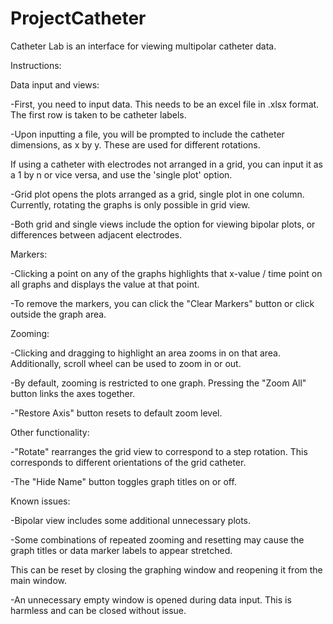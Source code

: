 # ProjectCatheter
Catheter Lab is an interface for viewing multipolar catheter data. 

Instructions:

Data input and views:

-First, you need to input data. This needs to be an excel file in .xlsx format. The first row is taken to be catheter labels.

-Upon inputting a file, you will be prompted to include the catheter dimensions, as x by y. These are used for different rotations. 

 If using a catheter with electrodes not arranged in a grid, you can input it as a 1 by n or vice versa, and use the 'single plot' option.
 
-Grid plot opens the plots arranged as a grid, single plot in one column. Currently, rotating the graphs is only possible in grid view.

-Both grid and single views include the option for viewing bipolar plots, or differences between adjacent electrodes.

Markers:

-Clicking a point on any of the graphs highlights that x-value / time point on all graphs and displays the value at that point. 

-To remove the markers, you can click the "Clear Markers" button or click outside the graph area.

Zooming:

-Clicking and dragging to highlight an area zooms in on that area. Additionally, scroll wheel can be used to zoom in or out.

-By default, zooming is restricted to one graph. Pressing the "Zoom All" button links the axes together. 

-"Restore Axis" button resets to default zoom level.

Other functionality:

-"Rotate" rearranges the grid view to correspond to a step rotation. This corresponds to different orientations of the grid catheter. 
 
-The "Hide Name" button toggles graph titles on or off.

Known issues:

-Bipolar view includes some additional unnecessary plots. 

-Some combinations of repeated zooming and resetting may cause the graph titles or data marker labels to appear stretched. 

 This can be reset by closing the graphing window and reopening it from the main window.
 
-An unnecessary empty window is opened during data input. This is harmless and can be closed without issue.
